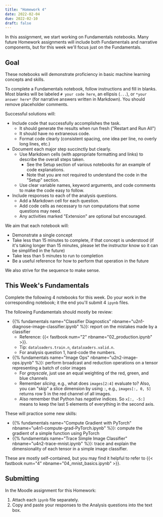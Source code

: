 ```yaml
---
title: "Homework 4"
date: 2022-02-04
due: 2022-02-10
draft: false
---
```


In this assignment, we start working on Fundamentals notebooks. Many future Homework assignments will include both Fundamentals and narrative components, but for this week we'll focus just on the Fundamentals.

## Goal

These notebooks will demonstrate proficiency in basic machine learning concepts and skills.

To complete a Fundamentals notebook, follow instructions and fill in blanks. Most blanks will be labeled `# your code here`, an ellipsis (`...`), or `*your answer here*` (for narrative answers written in Markdown). You should remove placeholder comments.

Successful solutions will:

- Include code that successfully accomplishes the task.
  - It should generate the results when run fresh ("Restart and Run All")
  - It should have no extraneous code.
  - Format code clearly (consistent spacing, one idea per line, no overly long lines, etc.)
- Document each major step succinctly but clearly.
  - Use Markdown cells (with appropriate formatting and links) to describe the overall steps taken.
    - See the Setup section of various notebooks for an example of code explanations.
    - Note that you are not required to understand the code in the "Setup" section.
  - Use clear variable names, keyword arguments, and code comments to make the code easy to follow.
- Include responses to each of the analysis questions.
  - Add a Markdown cell for each question.
  - Add code cells as necessary to run computations that some questions may need.
  - Any activities marked "Extension" are optional but encouraged.

We aim that each notebook will:

- Demonstrate a single concept
- Take less than 15 minutes to complete, if that concept is understood (if it's taking longer than 15 minutes, please let the instructor know so it can be simplified in the future)
- Take less than 5 minutes to run to completion
- Be a useful reference for how to perform that operation in the future

We also strive for the sequence to make sense.

## This Week's Fundamentals

Complete the following 4 notebooks for this week. Do your work in the corresponding notebook; it the end you'll submit 4 `ipynb` files.

The following Fundamentals should mostly be review:

- {{% fundamentals name="Classifier Diagnostics" nbname="u2n1-diagnose-image-classifier.ipynb" %}}: report on the mistakes made by a classifier
  - Reference: {{< fastbook num="2" nbname="02_production.ipynb" >}}.
  - Tip: `dataloaders.train.n`, `dataloaders.valid.n`.
  - For analysis question 1, hard-code the numbers.
- {{% fundamentals name="Image Ops" nbname="u2n2-image-ops.ipynb" %}}: perform broadcast and reduction operations on a tensor representing a batch of color images
  - For *grayscale*, just use an equal weighting of the red, green, and blue channels
  - Remember *slicing*, e.g., what does `images[2:4]` evaluate to? Also, you can "skip" a slice dimension by using `:`, e.g., `images[:, 0, 5]` returns row 5 in the red channel of all images.
  - Also remember that Python has *negative* indices. So `x[:, -5:]` means to keep the last 5 elements of everything in the second axis.

These will practice some new skills:

- {{% fundamentals name="Compute Gradient with PyTorch" nbname="u4n1-compute-grad-PyTorch.ipynb" %}}: compute the gradient of a simple function using PyTorch
- {{% fundamentals name="Trace Simple Image Classifier" nbname="u4n2-trace-mnist.ipynb" %}}: trace and explain the dimensionality of each tensor in a simple image classifier.

These are mostly self-contained, but you may find it helpful to refer to {{< fastbook num="4" nbname="04_mnist_basics.ipynb" >}}.

## Submitting

In the Moodle assignment for this Homework:

1. Attach each `ipynb` file separately.
2. Copy and paste your responses to the Analysis questions into the text box.

<!-- New:

- Fit single linear regression using PyTorch -->

<!-- - Repeat Lab 4 but using backprop
  - manual
  - PyTorch's
  - Use MAE instead
- Extend to basis functions -->

